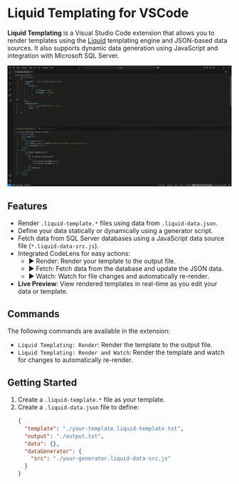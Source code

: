 # Liquid Templating for VSCode

**Liquid Templating** is a Visual Studio Code extension that allows you to render templates using the [Liquid](https://shopify.github.io/liquid/) templating engine and JSON-based data sources. It also supports dynamic data generation using JavaScript and integration with Microsoft SQL Server.

![Demo](https://raw.githubusercontent.com/hafizhanwafi/liquid-templating-vscode/refs/heads/main/media/demo.gif)


## Features

- Render `.liquid-template.*` files using data from `.liquid-data.json`.
- Define your data statically or dynamically using a generator script.
- Fetch data from SQL Server databases using a JavaScript data source file (`*.liquid-data-src.js`).
- Integrated CodeLens for easy actions:
  - ▶ Render: Render your template to the output file.
  - ▶ Fetch: Fetch data from the database and update the JSON data.
  - ▶ Watch: Watch for file changes and automatically re-render.
- **Live Preview**: View rendered templates in real-time as you edit your data or template.

## Commands

The following commands are available in the extension:

- `Liquid Templating: Render`: Render the template to the output file.
- `Liquid Templating: Render and Watch`: Render the template and watch for changes to automatically re-render.

## Getting Started

1. Create a `.liquid-template.*` file as your template.
2. Create a `.liquid-data.json` file to define:
   ```json
   {
     "template": "./your-template.liquid-template.txt",
     "output": "./output.txt",
     "data": {},
     "dataGenerator": {
       "src": "./your-generator.liquid-data-src.js"
     }
   }
